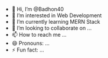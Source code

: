 - 👋 Hi, I’m @Badhon40
- 👀 I’m interested in Web Development
- 🌱 I’m currently learning MERN Stack
- 💞️ I’m looking to collaborate on ...
- 📫 How to reach me ...
- 😄 Pronouns: ...
- ⚡ Fun fact: ...

<!---
Badhon40/Badhon40 is a ✨ special ✨ repository because its `README.md` (this file) appears on your GitHub profile.
You can click the Preview link to take a look at your changes.
--->
